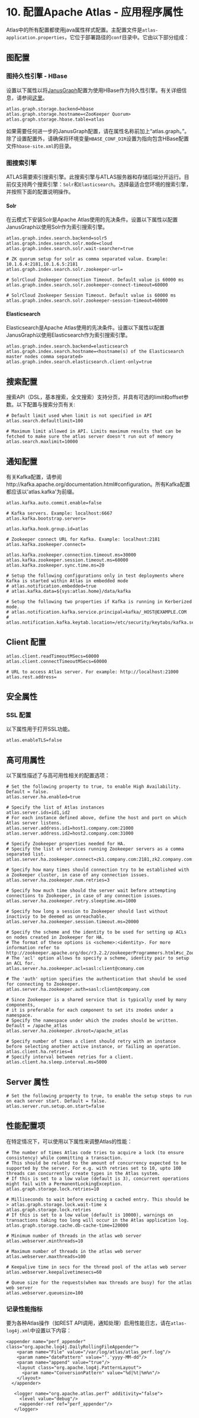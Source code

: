 # 10. 配置Apache Atlas - 应用程序属性
Atlas中的所有配置都使用java属性样式配置。主配置文件是`atlas-application.properties`，它位于部署路径的`conf`目录中。它由以下部分组成：

## 图配置
### 图持久性引擎 -  HBase
设置以下属性以将[JanusGraph](https://atlas.apache.org/JanusGraph.html)配置为使用HBase作为持久性引擎。有关详细信息，请参阅[这里](http://docs.janusgraph.org/0.2.0/configuration.html#_hbase_caching)。

```
atlas.graph.storage.backend=hbase
atlas.graph.storage.hostname=<ZooKeeper Quorum>
atlas.graph.storage.hbase.table=atlas
```

如果需要任何进一步的JanusGraph配置，请在属性名称前加上“atlas.graph。”。
除了设置配置外，请确保将环境变量`HBASE_CONF_DIR`设置为指向包含HBase配置文件`hbase-site.xml`的目录。

### 图搜索引擎
ATLAS需要索引搜索引擎。此搜索引擎与ATLAS服务器和存储后端分开运行。目前仅支持两个搜索引擎：`Solr`和`Elasticsearch`。选择最适合您环境的搜索引擎，并按照下面的配置说明操作。

#### Solr
在云模式下安装Solr是Apache Atlas使用的先决条件。设置以下属性以配置JanusGraph以使用Solr作为索引搜索引擎。
```
atlas.graph.index.search.backend=solr5
atlas.graph.index.search.solr.mode=cloud
atlas.graph.index.search.solr.wait-searcher=true

# ZK quorum setup for solr as comma separated value. Example: 10.1.6.4:2181,10.1.6.5:2181
atlas.graph.index.search.solr.zookeeper-url=

# SolrCloud Zookeeper Connection Timeout. Default value is 60000 ms
atlas.graph.index.search.solr.zookeeper-connect-timeout=60000

# SolrCloud Zookeeper Session Timeout. Default value is 60000 ms
atlas.graph.index.search.solr.zookeeper-session-timeout=60000
```

#### Elasticsearch
Elasticsearch是Apache Atlas使用的先决条件。设置以下属性以配置JanusGraph以使用Elasticsearch作为索引搜索引擎。
```
atlas.graph.index.search.backend=elasticsearch
atlas.graph.index.search.hostname=<hostname(s) of the Elasticsearch master nodes comma separated>
atlas.graph.index.search.elasticsearch.client-only=true
```

## 搜索配置
搜索API（DSL，基本搜索，全文搜索）支持分页，并具有可选的limit和offset参数。以下配置与搜索分页有关:
```
# Default limit used when limit is not specified in API
atlas.search.defaultlimit=100

# Maximum limit allowed in API. Limits maximum results that can be fetched to make sure the atlas server doesn't run out of memory
atlas.search.maxlimit=10000
```

## 通知配置
有关Kafka配置，请参阅http://kafka.apache.org/documentation.html#configuration。所有Kafka配置都应该以'atlas.kafka'为前缀。
```
atlas.kafka.auto.commit.enable=false

# Kafka servers. Example: localhost:6667
atlas.kafka.bootstrap.servers=

atlas.kafka.hook.group.id=atlas

# Zookeeper connect URL for Kafka. Example: localhost:2181
atlas.kafka.zookeeper.connect=

atlas.kafka.zookeeper.connection.timeout.ms=30000
atlas.kafka.zookeeper.session.timeout.ms=60000
atlas.kafka.zookeeper.sync.time.ms=20

# Setup the following configurations only in test deployments where Kafka is started within Atlas in embedded mode
# atlas.notification.embedded=true
# atlas.kafka.data=${sys:atlas.home}/data/kafka

# Setup the following two properties if Kafka is running in Kerberized mode.
# atlas.notification.kafka.service.principal=kafka/_HOST@EXAMPLE.COM
# atlas.notification.kafka.keytab.location=/etc/security/keytabs/kafka.service.keytab
```

## Client 配置
```
atlas.client.readTimeoutMSecs=60000
atlas.client.connectTimeoutMSecs=60000

# URL to access Atlas server. For example: http://localhost:21000
atlas.rest.address=
```

## 安全属性
### SSL 配置
以下属性用于打开SSL功能。
```
atlas.enableTLS=false
```

## 高可用属性
以下属性描述了与高可用性相关的配置选项：

```
# Set the following property to true, to enable High Availability. Default = false.
atlas.server.ha.enabled=true

# Specify the list of Atlas instances
atlas.server.ids=id1,id2
# For each instance defined above, define the host and port on which Atlas server listens.
atlas.server.address.id1=host1.company.com:21000
atlas.server.address.id2=host2.company.com:31000

# Specify Zookeeper properties needed for HA.
# Specify the list of services running Zookeeper servers as a comma separated list.
atlas.server.ha.zookeeper.connect=zk1.company.com:2181,zk2.company.com:2181,zk3.company.com:2181

# Specify how many times should connection try to be established with a Zookeeper cluster, in case of any connection issues.
atlas.server.ha.zookeeper.num.retries=3

# Specify how much time should the server wait before attempting connections to Zookeeper, in case of any connection issues.
atlas.server.ha.zookeeper.retry.sleeptime.ms=1000

# Specify how long a session to Zookeeper should last without inactiviy to be deemed as unreachable.
atlas.server.ha.zookeeper.session.timeout.ms=20000

# Specify the scheme and the identity to be used for setting up ACLs on nodes created in Zookeeper for HA.
# The format of these options is <scheme>:<identity>. For more information refer to http://zookeeper.apache.org/doc/r3.2.2/zookeeperProgrammers.html#sc_ZooKeeperAccessControl.
# The 'acl' option allows to specify a scheme, identity pair to setup an ACL for.
atlas.server.ha.zookeeper.acl=sasl:client@comany.com

# The 'auth' option specifies the authentication that should be used for connecting to Zookeeper.
atlas.server.ha.zookeeper.auth=sasl:client@company.com

# Since Zookeeper is a shared service that is typically used by many components,
# it is preferable for each component to set its znodes under a namespace.
# Specify the namespace under which the znodes should be written. Default = /apache_atlas
atlas.server.ha.zookeeper.zkroot=/apache_atlas

# Specify number of times a client should retry with an instance before selecting another active instance, or failing an operation.
atlas.client.ha.retries=4
# Specify interval between retries for a client.
atlas.client.ha.sleep.interval.ms=5000
```

## Server 属性
```
# Set the following property to true, to enable the setup steps to run on each server start. Default = false.
atlas.server.run.setup.on.start=false
```

## 性能配置项
在特定情况下，可以使用以下属性来调整Atlas的性能：
```
# The number of times Atlas code tries to acquire a lock (to ensure consistency) while committing a transaction.
# This should be related to the amount of concurrency expected to be supported by the server. For e.g. with retries set to 10, upto 100 threads can concurrently create types in the Atlas system.
# If this is set to a low value (default is 3), concurrent operations might fail with a PermanentLockingException.
atlas.graph.storage.lock.retries=10

# Milliseconds to wait before evicting a cached entry. This should be > atlas.graph.storage.lock.wait-time x atlas.graph.storage.lock.retries
# If this is set to a low value (default is 10000), warnings on transactions taking too long will occur in the Atlas application log.
atlas.graph.storage.cache.db-cache-time=120000

# Minimum number of threads in the atlas web server
atlas.webserver.minthreads=10

# Maximum number of threads in the atlas web server
atlas.webserver.maxthreads=100

# Keepalive time in secs for the thread pool of the atlas web server
atlas.webserver.keepalivetimesecs=60

# Queue size for the requests(when max threads are busy) for the atlas web server
atlas.webserver.queuesize=100
```
### 记录性能指标
要为各种Atlas操作（如REST API调用，通知处理）启用性能日志，请在`atlas-log4j.xml`中设置以下内容：

```
<appender name="perf_appender" class="org.apache.log4j.DailyRollingFileAppender">
    <param name="File" value="/var/log/atlas/atlas_perf.log"/>
    <param name="datePattern" value="'.'yyyy-MM-dd"/>
    <param name="append" value="true"/>
    <layout class="org.apache.log4j.PatternLayout">
      <param name="ConversionPattern" value="%d|%t|%m%n"/>
    </layout>
  </appender>

   <logger name="org.apache.atlas.perf" additivity="false">
     <level value="debug"/>
     <appender-ref ref="perf_appender"/>
   </logger>
```
